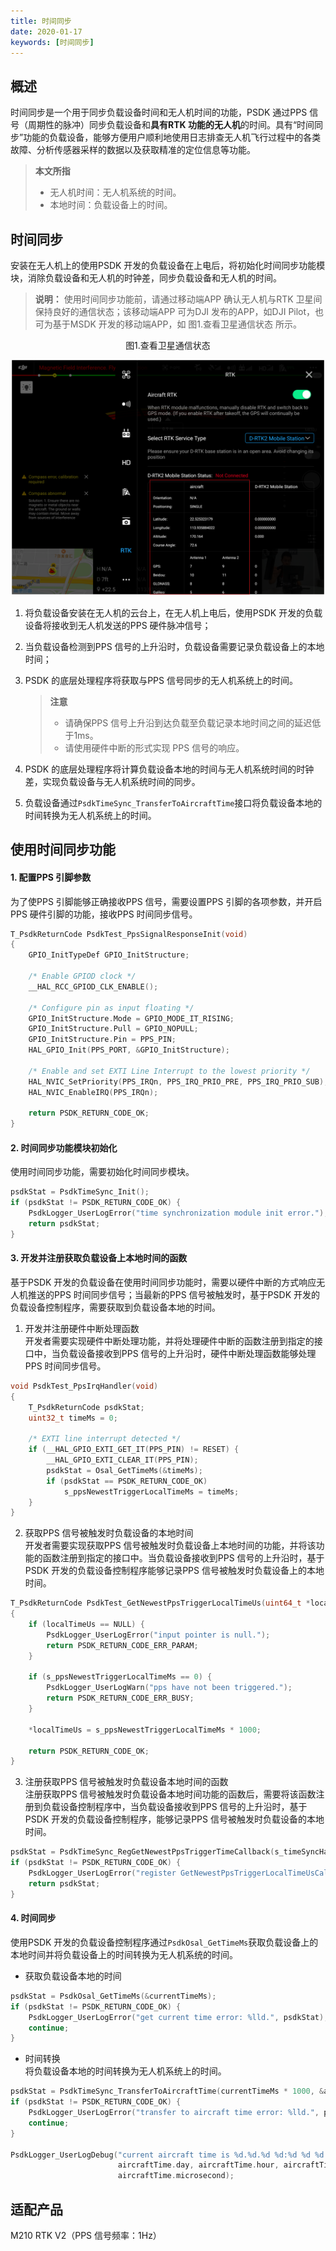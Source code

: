 ```yaml
---
title: 时间同步
date: 2020-01-17
keywords: [时间同步]
---
```

## 概述
时间同步是一个用于同步负载设备时间和无人机时间的功能，PSDK 通过PPS 信号（周期性的脉冲）同步负载设备和**具有RTK 功能的无人机**的时间。具有“时间同步”功能的负载设备，能够方便用户顺利地使用日志排查无人机飞行过程中的各类故障、分析传感器采样的数据以及获取精准的定位信息等功能。

> **本文所指**
>* 无人机时间：无人机系统的时间。
>* 本地时间：负载设备上的时间。

## 时间同步
安装在无人机上的使用PSDK 开发的负载设备在上电后，将初始化时间同步功能模块，消除负载设备和无人机的时钟差，同步负载设备和无人机的时间。
> **说明：** 使用时间同步功能前，请通过移动端APP 确认无人机与RTK 卫星间保持良好的通信状态；该移动端APP 可为DJI 发布的APP，如DJI Pilot，也可为基于MSDK 开发的移动端APP，如 图1.查看卫星通信状态 所示。  
<div>
<div style="text-align: center"><p>图1.查看卫星通信状态 </p>
</div>
<div style="text-align: center"><p><span>
      <img src="../../images/v2/positioning_prerequisites.png" width="500" alt/></span></p>
</div></div>
 
1. 将负载设备安装在无人机的云台上，在无人机上电后，使用PSDK 开发的负载设备将接收到无人机发送的PPS 硬件脉冲信号；
2. 当负载设备检测到PPS 信号的上升沿时，负载设备需要记录负载设备上的本地时间；
3. PSDK 的底层处理程序将获取与PPS 信号同步的无人机系统上的时间。

    > **注意** 
    > * 请确保PPS 信号上升沿到达负载至负载记录本地时间之间的延迟低于1ms。
    > * 请使用硬件中断的形式实现 PPS 信号的响应。
4. PSDK 的底层处理程序将计算负载设备本地的时间与无人机系统时间的时钟差，实现负载设备与无人机系统时间的同步。  
5. 负载设备通过`PsdkTimeSync_TransferToAircraftTime`接口将负载设备本地的时间转换为无人机系统上的时间。

## 使用时间同步功能
#### 1. 配置PPS 引脚参数
为了使PPS 引脚能够正确接收PPS 信号，需要设置PPS 引脚的各项参数，并开启PPS 硬件引脚的功能，接收PPS 时间同步信号。

```c
T_PsdkReturnCode PsdkTest_PpsSignalResponseInit(void)
{
    GPIO_InitTypeDef GPIO_InitStructure;

    /* Enable GPIOD clock */
    __HAL_RCC_GPIOD_CLK_ENABLE();

    /* Configure pin as input floating */
    GPIO_InitStructure.Mode = GPIO_MODE_IT_RISING;
    GPIO_InitStructure.Pull = GPIO_NOPULL;
    GPIO_InitStructure.Pin = PPS_PIN;
    HAL_GPIO_Init(PPS_PORT, &GPIO_InitStructure);

    /* Enable and set EXTI Line Interrupt to the lowest priority */
    HAL_NVIC_SetPriority(PPS_IRQn, PPS_IRQ_PRIO_PRE, PPS_IRQ_PRIO_SUB);
    HAL_NVIC_EnableIRQ(PPS_IRQn);

    return PSDK_RETURN_CODE_OK;
}
```

#### 2. 时间同步功能模块初始化
使用时间同步功能，需要初始化时间同步模块。

```c
psdkStat = PsdkTimeSync_Init();
if (psdkStat != PSDK_RETURN_CODE_OK) {
    PsdkLogger_UserLogError("time synchronization module init error.");
    return psdkStat;
}
```

#### 3. 开发并注册获取负载设备上本地时间的函数
基于PSDK 开发的负载设备在使用时间同步功能时，需要以硬件中断的方式响应无人机推送的PPS 时间同步信号；当最新的PPS 信号被触发时，基于PSDK 开发的负载设备控制程序，需要获取到负载设备本地的时间。

1. 开发并注册硬件中断处理函数      
开发者需要实现硬件中断处理功能，并将处理硬件中断的函数注册到指定的接口中，当负载设备接收到PPS 信号的上升沿时，硬件中断处理函数能够处理PPS 时间同步信号。

```c
void PsdkTest_PpsIrqHandler(void)
{
    T_PsdkReturnCode psdkStat;
    uint32_t timeMs = 0;

    /* EXTI line interrupt detected */
    if (__HAL_GPIO_EXTI_GET_IT(PPS_PIN) != RESET) {
        __HAL_GPIO_EXTI_CLEAR_IT(PPS_PIN);
        psdkStat = Osal_GetTimeMs(&timeMs);
        if (psdkStat == PSDK_RETURN_CODE_OK)
            s_ppsNewestTriggerLocalTimeMs = timeMs;
    }
}
```

2. 获取PPS 信号被触发时负载设备的本地时间    
开发者需要实现获取PPS 信号被触发时负载设备上本地时间的功能，并将该功能的函数注册到指定的接口中。当负载设备接收到PPS 信号的上升沿时，基于PSDK 开发的负载设备控制程序能够记录PPS 信号被触发时负载设备上的本地时间。

```c
T_PsdkReturnCode PsdkTest_GetNewestPpsTriggerLocalTimeUs(uint64_t *localTimeUs)
{
    if (localTimeUs == NULL) {
        PsdkLogger_UserLogError("input pointer is null.");
        return PSDK_RETURN_CODE_ERR_PARAM;
    }

    if (s_ppsNewestTriggerLocalTimeMs == 0) {
        PsdkLogger_UserLogWarn("pps have not been triggered.");
        return PSDK_RETURN_CODE_ERR_BUSY;
    }

    *localTimeUs = s_ppsNewestTriggerLocalTimeMs * 1000;

    return PSDK_RETURN_CODE_OK;
}
```

3. 注册获取PPS 信号被触发时负载设备本地时间的函数     
注册获取PPS 信号被触发时负载设备本地时间功能的函数后，需要将该函数注册到负载设备控制程序中，当负载设备接收到PPS 信号的上升沿时，基于PSDK 开发的负载设备控制程序，能够记录PPS 信号被触发时负载设备的本地时间。
 
```c
psdkStat = PsdkTimeSync_RegGetNewestPpsTriggerTimeCallback(s_timeSyncHandler.GetNewestPpsTriggerLocalTimeUs);
if (psdkStat != PSDK_RETURN_CODE_OK) {
    PsdkLogger_UserLogError("register GetNewestPpsTriggerLocalTimeUsCallback error.");
    return psdkStat;
}
```


#### 4. 时间同步
使用PSDK 开发的负载设备控制程序通过`PsdkOsal_GetTimeMs`获取负载设备上的本地时间并将负载设备上的时间转换为无人机系统的时间。

* 获取负载设备本地的时间

```c
psdkStat = PsdkOsal_GetTimeMs(&currentTimeMs);
if (psdkStat != PSDK_RETURN_CODE_OK) {
    PsdkLogger_UserLogError("get current time error: %lld.", psdkStat);
    continue;
}
```

* 时间转换      
将负载设备本地的时间转换为无人机系统上的时间。

```c
psdkStat = PsdkTimeSync_TransferToAircraftTime(currentTimeMs * 1000, &aircraftTime);
if (psdkStat != PSDK_RETURN_CODE_OK) {
    PsdkLogger_UserLogError("transfer to aircraft time error: %lld.", psdkStat);
    continue;
}

PsdkLogger_UserLogDebug("current aircraft time is %d.%d.%d %d:%d %d %d.", aircraftTime.year, aircraftTime.month,
                        aircraftTime.day, aircraftTime.hour, aircraftTime.minute, aircraftTime.second,
                        aircraftTime.microsecond);
```

## 适配产品
M210 RTK V2（PPS 信号频率：1Hz）